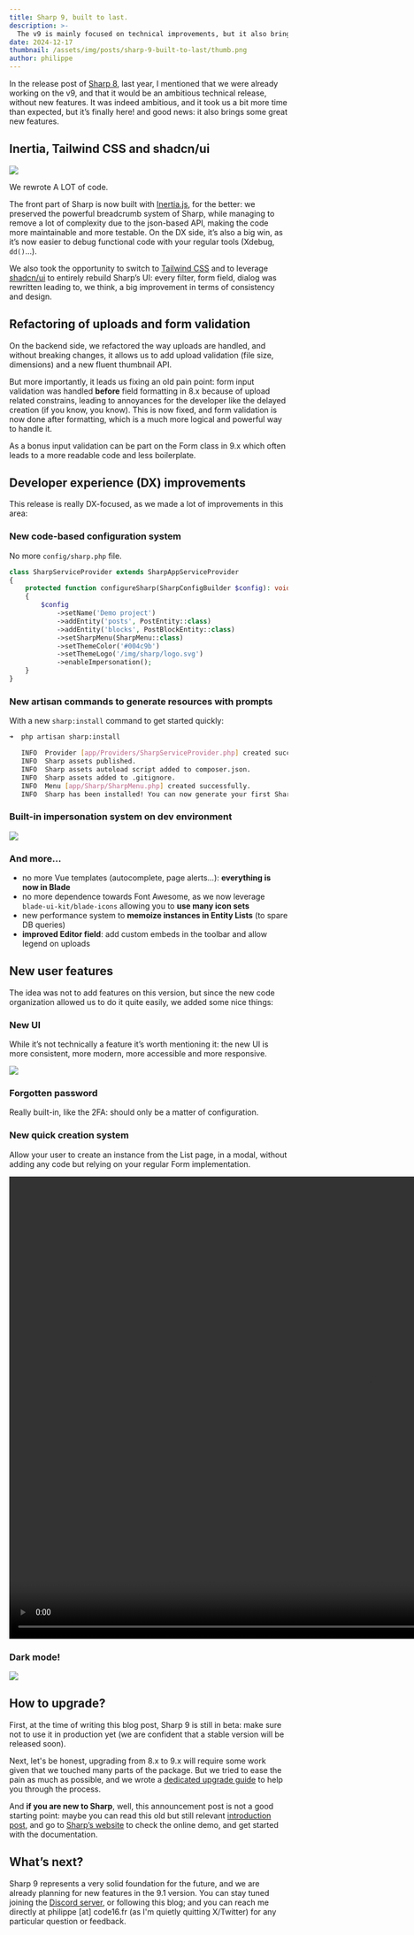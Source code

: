 ```yaml
---
title: Sharp 9, built to last.
description: >-
  The v9 is mainly focused on technical improvements, but it also brings nice new features. 
date: 2024-12-17
thumbnail: /assets/img/posts/sharp-9-built-to-last/thumb.png
author: philippe
---
```


In the release post of [Sharp 8](https://code16.fr/posts/sharp-8-for-laravel-is-here/), last year, I mentioned that we were already working on the v9, and that it would be an ambitious technical release, without new features. It was indeed ambitious, and it took us a bit more time than expected, but it’s finally here! and good news: it also brings some great new features.

## Inertia, Tailwind CSS and shadcn/ui

![](/assets/img/posts/sharp-9-built-to-last/pr.png)

We rewrote A LOT of code. 

The front part of Sharp is now built with [Inertia.js](https://inertiajs.com/), for the better: we preserved the powerful breadcrumb system of Sharp, while managing to remove a lot of complexity due to the json-based API, making the code more maintainable and more testable. On the DX side, it’s also a big win, as it’s now easier to debug functional code with your regular tools (Xdebug, `dd()`...).

We also took the opportunity to switch to [Tailwind CSS](https://tailwindcss.com/) and to leverage [shadcn/ui](https://ui.shadcn.com) to entirely rebuild Sharp’s UI: every filter, form field, dialog was rewritten leading to, we think, a big improvement in terms of consistency and design.

## Refactoring of uploads and form validation

On the backend side, we refactored the way uploads are handled, and without breaking changes, it allows us to add upload validation (file size, dimensions) and a new fluent thumbnail API. 

But more importantly, it leads us fixing an old pain point: form input validation was handled **before** field formatting in 8.x because of upload related constrains, leading to annoyances for the developer like the delayed creation (if you know, you know). This is now fixed, and form validation is now done after formatting, which is a much more logical and powerful way to handle it.

As a bonus input validation can be part on the Form class in 9.x which often leads to a more readable code and less boilerplate.

## Developer experience (DX) improvements

This release is really DX-focused, as we made a lot of improvements in this area:

### New code-based configuration system 

No more `config/sharp.php` file.

```php
class SharpServiceProvider extends SharpAppServiceProvider
{
    protected function configureSharp(SharpConfigBuilder $config): void
    {
        $config
            ->setName('Demo project')
            ->addEntity('posts', PostEntity::class)
            ->addEntity('blocks', PostBlockEntity::class)
            ->setSharpMenu(SharpMenu::class)
            ->setThemeColor('#004c9b')
            ->setThemeLogo('/img/sharp/logo.svg')
            ->enableImpersonation();
    }
}
```

### New artisan commands to generate resources with prompts

With a new `sharp:install` command to get started quickly:

```bash
➜  php artisan sharp:install

   INFO  Provider [app/Providers/SharpServiceProvider.php] created successfully.
   INFO  Sharp assets published.
   INFO  Sharp assets autoload script added to composer.json.
   INFO  Sharp assets added to .gitignore.
   INFO  Menu [app/Sharp/SharpMenu.php] created successfully.
   INFO  Sharp has been installed! You can now generate your first Sharp Entity with [php artisan sharp:generator].
```

### Built-in impersonation system on dev environment

![](/assets/img/posts/sharp-9-built-to-last/impersonation.png)

### And more...

- no more Vue templates (autocomplete, page alerts...): **everything is now in Blade**
- no more dependence towards Font Awesome, as we now leverage `blade-ui-kit/blade-icons` allowing you to **use many icon sets**
- new performance system to **memoize instances in Entity Lists** (to spare DB queries)
- **improved Editor field**: add custom embeds in the toolbar and allow legend on uploads

## New user features

The idea was not to add features on this version, but since the new code organization allowed us to do it quite easily, we added some nice things:

### New UI

While it’s not technically a feature it’s worth mentioning it: the new UI is more consistent, more modern, more accessible and more responsive.

![](/assets/img/posts/sharp-9-built-to-last/ui.png)

### Forgotten password 

Really built-in, like the 2FA: should only be a matter of configuration.

### New quick creation system

Allow your user to create an instance from the List page, in a modal, without adding any code but relying on your regular Form implementation.

<video width="1302" height="836" controls class="mb-6">
    <source src="/assets/img/posts/sharp-9-built-to-last/quick-create.mp4" type="video/mp4">
</video>

### Dark mode!
  
![](/assets/img/posts/sharp-9-built-to-last/dark-mode.png)

## How to upgrade?

First, at the time of writing this blog post, Sharp 9 is still in beta: make sure not to use it in production yet (we are confident that a stable version will be released soon).

Next, let's be honest, upgrading from 8.x to 9.x will require some work given that we touched many parts of the package. But we tried to ease the pain as much as possible, and we wrote a [dedicated upgrade guide](https://sharp9.code16.fr/docs/guide/upgrading/9.0) to help you through the process.

And **if you are new to Sharp**, well, this announcement post is not a good starting point: maybe you can read this old but still relevant [introduction post](https://code16.fr/posts/leveraging-sharp-laravel-open-source-content-management-framework/), and go to [Sharp’s website](https://sharp.code16.fr) to check the online demo, and get started with the documentation. 

## What’s next?

Sharp 9 represents a very solid foundation for the future, and we are already planning for new features in the 9.1 version. You can stay tuned joining the [Discord server](https://discord.com/invite/sFBT5c3XZz), or following this blog; and you can reach me directly at philippe [at] code16.fr (as I'm quietly quitting X/Twitter) for any particular question or feedback.
